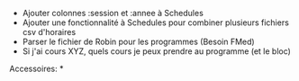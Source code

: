 * Ajouter colonnes :session et :annee à Schedules
* Ajouter une fonctionnalité à Schedules pour combiner plusieurs fichiers csv d'horaires
* Parser le fichier de Robin pour les programmes (Besoin FMed)
* Si j'ai cours XYZ, quels cours je peux prendre au programme (et le bloc)

Accessoires:
* 